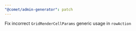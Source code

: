 ```yaml
---
"@comet/admin-generator": patch
---
```


Fix incorrect `GridRenderCellParams` generic usage in `rowAction`
